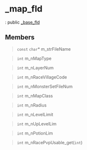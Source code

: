 # _map_fld
: public [_base_fld](lua/classes/_base_fld.md)
 
## Members
 
> `const` `char`* m_strFileName
 
> `int` m_nMapType
 
> `int` m_nLayerNum
 
> `int` m_nRaceVillageCode
 
> `int` m_nMonsterSetFileNum
 
> `int` m_nMapClass
 
> `int` m_nRadius
 
> `int` m_nLevelLimit
 
> `int` m_nUpLevelLim
 
> `int` m_nPotionLim
 
> `int` m_nRacePvpUsable_get(`int`)
 
